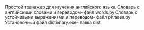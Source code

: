 Простой тренажер для изучения английского языка.
Словарь с английскими словами и переводом- файл words.py 
Словарь с устойчивыми выражениями и переводом- файл phrases.py
Установочный файл dictionary.exe- папка dist
